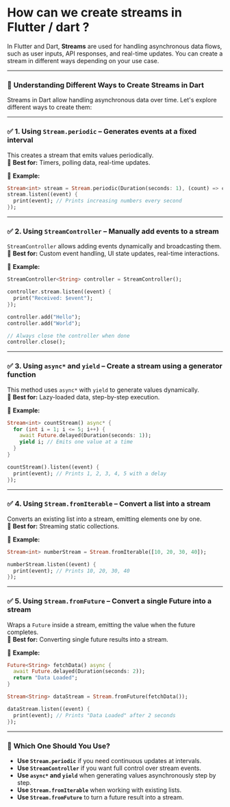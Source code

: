 # How can we create streams in Flutter / dart ?

In Flutter and Dart, **Streams** are used for handling asynchronous data flows, such as user inputs, API responses, and real-time updates. You can create a stream in different ways depending on your use case.

---

### 🚀 **Understanding Different Ways to Create Streams in Dart**  

Streams in Dart allow handling asynchronous data over time. Let's explore different ways to create them:  

---

### ✅ **1. Using `Stream.periodic` – Generates events at a fixed interval**  
This creates a stream that emits values periodically.  
📌 **Best for:** Timers, polling data, real-time updates.  

🔹 **Example:**  
```dart
Stream<int> stream = Stream.periodic(Duration(seconds: 1), (count) => count);
stream.listen((event) {
  print(event); // Prints increasing numbers every second
});
```

---

### ✅ **2. Using `StreamController` – Manually add events to a stream**  
`StreamController` allows adding events dynamically and broadcasting them.  
📌 **Best for:** Custom event handling, UI state updates, real-time interactions.  

🔹 **Example:**  
```dart
StreamController<String> controller = StreamController();

controller.stream.listen((event) {
  print("Received: $event");
});

controller.add("Hello");
controller.add("World");

// Always close the controller when done
controller.close();
```

---

### ✅ **3. Using `async*` and `yield` – Create a stream using a generator function**  
This method uses `async*` with `yield` to generate values dynamically.  
📌 **Best for:** Lazy-loaded data, step-by-step execution.  

🔹 **Example:**  
```dart
Stream<int> countStream() async* {
  for (int i = 1; i <= 5; i++) {
    await Future.delayed(Duration(seconds: 1));
    yield i; // Emits one value at a time
  }
}

countStream().listen((event) {
  print(event); // Prints 1, 2, 3, 4, 5 with a delay
});
```

---

### ✅ **4. Using `Stream.fromIterable` – Convert a list into a stream**  
Converts an existing list into a stream, emitting elements one by one.  
📌 **Best for:** Streaming static collections.  

🔹 **Example:**  
```dart
Stream<int> numberStream = Stream.fromIterable([10, 20, 30, 40]);

numberStream.listen((event) {
  print(event); // Prints 10, 20, 30, 40
});
```

---

### ✅ **5. Using `Stream.fromFuture` – Convert a single Future into a stream**  
Wraps a `Future` inside a stream, emitting the value when the future completes.  
📌 **Best for:** Converting single future results into a stream.  

🔹 **Example:**  
```dart
Future<String> fetchData() async {
  await Future.delayed(Duration(seconds: 2));
  return "Data Loaded";
}

Stream<String> dataStream = Stream.fromFuture(fetchData());

dataStream.listen((event) {
  print(event); // Prints "Data Loaded" after 2 seconds
});
```

---

### 🎯 **Which One Should You Use?**  
- **Use `Stream.periodic`** if you need continuous updates at intervals.  
- **Use `StreamController`** if you want full control over stream events.  
- **Use `async*` and `yield`** when generating values asynchronously step by step.  
- **Use `Stream.fromIterable`** when working with existing lists.  
- **Use `Stream.fromFuture`** to turn a future result into a stream.  
